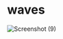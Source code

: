 # waves
![Screenshot (9)](https://user-images.githubusercontent.com/91233406/147388969-76de2a15-4c46-47b5-9d64-215202d4f2e6.png)
